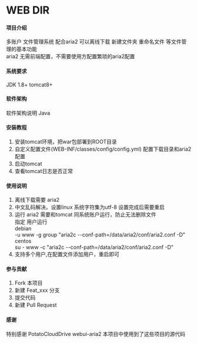 # WEB DIR

#### 项目介绍
多账户 文件管理系统 配合aria2 可以离线下载
新建文件夹 重命名文件 等文件管理的基本功能  
aria2 无需前端配置，不需要使用方配置繁琐的aria2配置

#### 系统要求
JDK 1.8+ tomcat8+

#### 软件架构
软件架构说明 Java



#### 安装教程

1. 安装tomcat环境，把war包部署到ROOT目录
2. 自定义配置文件(WEB-INF/classes/config/config.yml) 配置下载目录和aria2配置
3. 启动tomcat
4. 查看tomcat日志是否正常

#### 使用说明

1. 离线下载需要 aria2 
2. 中文乱码解决。设置linux 系统字符集为utf-8 设置完成后需要重启
3. 运行 aria2 需要和tomcat 同系统账户运行，防止无法删除文件  
   指定 用户运行  
   debian  
   -u www  -g group "aria2c --conf-path=/data/aria2/conf/aria2.conf -D"  
   centos    
   su - www -c "aria2c --conf-path=/data/aria2/conf/aria2.conf -D"  
4. 支持多个用户,在配置文件添加用户，重启即可
#### 参与贡献

1. Fork 本项目
2. 新建 Feat_xxx 分支
3. 提交代码
4. 新建 Pull Request

#### 感谢

特别感谢 PotatoCloudDrive webui-aria2  本项目中使用到了这些项目的源代码
